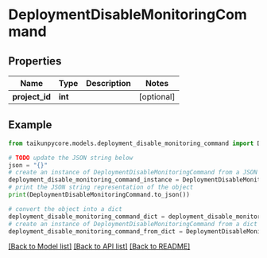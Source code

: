 # DeploymentDisableMonitoringCommand


## Properties

Name | Type | Description | Notes
------------ | ------------- | ------------- | -------------
**project_id** | **int** |  | [optional] 

## Example

```python
from taikunpycore.models.deployment_disable_monitoring_command import DeploymentDisableMonitoringCommand

# TODO update the JSON string below
json = "{}"
# create an instance of DeploymentDisableMonitoringCommand from a JSON string
deployment_disable_monitoring_command_instance = DeploymentDisableMonitoringCommand.from_json(json)
# print the JSON string representation of the object
print(DeploymentDisableMonitoringCommand.to_json())

# convert the object into a dict
deployment_disable_monitoring_command_dict = deployment_disable_monitoring_command_instance.to_dict()
# create an instance of DeploymentDisableMonitoringCommand from a dict
deployment_disable_monitoring_command_from_dict = DeploymentDisableMonitoringCommand.from_dict(deployment_disable_monitoring_command_dict)
```
[[Back to Model list]](../README.md#documentation-for-models) [[Back to API list]](../README.md#documentation-for-api-endpoints) [[Back to README]](../README.md)


